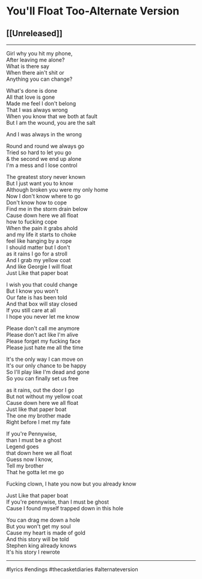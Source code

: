 # You'll Float Too-Alternate Version

## [[Unreleased]]

---

Girl why you hit my phone,  
After leaving me alone?  
What is there say  
When there ain't shit or  
Anything you can change?

What's done is done  
All that love is gone  
Made me feel I don't belong  
That I was always wrong  
When you know that we both at fault  
But I am the wound, you are the salt

And I was always in the wrong

Round and round we always go  
Tried so hard to let you go  
& the second we end up alone  
I'm a mess and I lose control

The greatest story never known  
But I just want you to know  
Although broken you were my only home  
Now I don't know where to go  
Don't know how to cope  
Find me in the storm drain below  
Cause down here we all float  
how to fucking cope  
When the pain it grabs ahold  
and my life it starts to choke  
feel like hanging by a rope  
I should matter but I don't  
as it rains I go for a stroll  
And I grab my yellow coat  
And like Georgie I will float  
Just Like that paper boat

I wish you that could change  
But I know you won't  
Our fate is has been told  
And that box will stay closed  
If you still care at all  
I hope you never let me know

Please don't call me anymore  
Please don't act like I'm alive  
Please forget my fucking face  
Please just hate me all the time

It's the only way I can move on  
It's our only chance to be happy  
So I'll play like I'm dead and gone  
So you can finally set us free

as it rains, out the door I go  
But not without my yellow coat  
Cause down here we all float  
Just like that paper boat  
The one my brother made  
Right before I met my fate

If you're Pennywise,  
than I must be a ghost  
Legend goes  
that down here we all float  
Guess now I know,  
Tell my brother  
That he gotta let me go

Fucking clown, I hate you now but you already know

Just Like that paper boat  
If you're pennywise, than I must be ghost  
Cause I found myself trapped down in this hole

You can drag me down a hole  
But you won't get my soul  
Cause my heart is made of gold  
And this story will be told  
Stephen king already knows  
It's his story I rewrote

---

#lyrics #endings #thecasketdiaries #alternateversion
